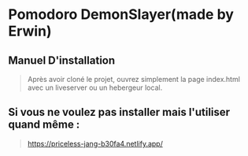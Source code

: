 # Pomodoro DemonSlayer(made by Erwin)

## Manuel D'installation

> Après avoir cloné le projet, ouvrez simplement la page index.html avec un liveserver ou un hebergeur local.


## Si vous ne voulez pas installer mais l'utiliser quand même : 

> https://priceless-jang-b30fa4.netlify.app/

